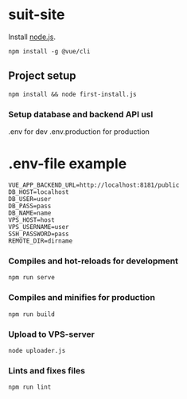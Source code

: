 # suit-site

Install [node.js](https://nodejs.org/).

```
npm install -g @vue/cli
```

## Project setup
```
npm install && node first-install.js
```

### Setup database and backend API usl

.env for dev
.env.production for production

# .env-file example
```
VUE_APP_BACKEND_URL=http://localhost:8181/public
DB_HOST=localhost
DB_USER=user
DB_PASS=pass
DB_NAME=name
VPS_HOST=host
VPS_USERNAME=user
SSH_PASSWORD=pass
REMOTE_DIR=dirname
```
### Compiles and hot-reloads for development
```
npm run serve
```

### Compiles and minifies for production
```
npm run build
```

### Upload to VPS-server
```
node uploader.js
```

### Lints and fixes files
```
npm run lint
```


